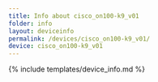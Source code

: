 ```yaml
---
title: Info about cisco_on100-k9_v01
folder: info
layout: deviceinfo
permalink: /devices/cisco_on100-k9_v01/
device: cisco_on100-k9_v01
---
```

{% include templates/device_info.md %}
